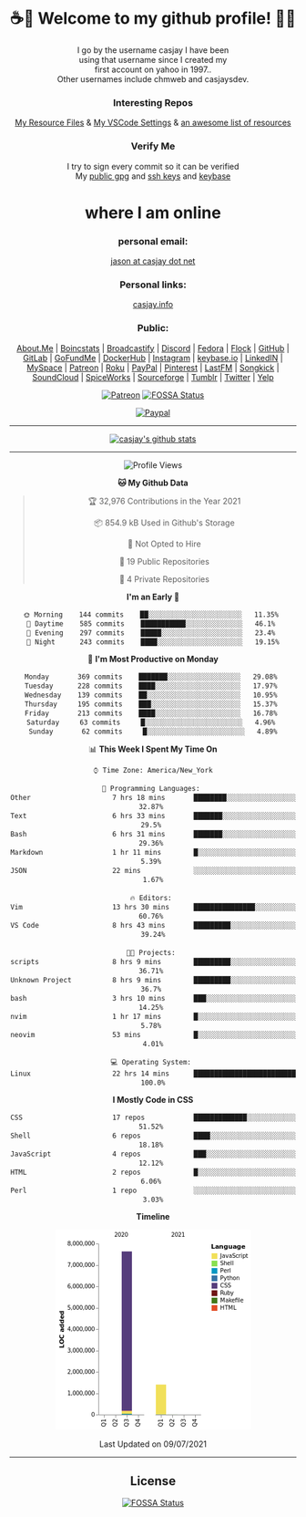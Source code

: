 <div align="center">  
  
# <strong> ☕👋 Welcome to my github profile! 👋🚀 </strong>  
  
I go by the username casjay I have been  
using that username since I created my  
first account on yahoo in 1997..  
Other usernames include chmweb and casjaysdev.  
  
### <strong> Interesting Repos </strong>  
[My Resource Files](https://github.com/casjay/resources) & 
[My VSCode Settings](https://github.com/casjay/vs-code) & 
[an awesome list of resources](https://github.com/casjay/awesome)
  
### <strong> Verify Me </strong>
I try to sign every commit so it can be verified  
My [public gpg](https://github.com/casjay/public/raw/master/jason.asc) and 
[ssh keys](https://github.com/casjay/public/raw/master/ssh_id.pub) and 
[keybase](https://keybase.io/casjay)  
  
# <strong> where I am online </strong>  
  
### <strong> personal email: </strong>  
[jason at casjay dot net](mailto:jason@casjay.net)  

### <strong> Personal links: </strong>  
[casjay.info](http://casjay.info)  
  
### <strong> Public: </strong>  
[About.Me](https://about.me/casjay) | 
[Boincstats](https://boincstats.com/en/page/profile/user/34665/) | 
[Broadcastify](http://www.radioreference.com/apps/user/?uid=184850) | 
[Discord](https://discord.gg/z2wS84v) | 
[Fedora](https://copr.fedorainfracloud.org/coprs/casjay) | 
[Flock](http://casjay.flock.com) | 
[GitHub](http://github.com/casjay) | 
[GitLab](http://gitlab.com/casjay) | 
[GoFundMe](https://www.gofundme.com/casjay) | 
[DockerHub](https://hub.docker.com/r/casjay/) | 
[Instagram](https://www.instagram.com/casjay/) | 
[keybase.io](http://keybase.io/casjay) | 
[LinkedIN](http://linkedin.com/in/casjay) | 
[MySpace](https://myspace.com/casjay) | 
[Patreon](https://www.patreon.com/casjay) | 
[Roku](https://my.roku.com/add/casjaysdev) | 
[PayPal](https://paypal.me/casjaysdev) | 
[Pinterest](https://www.pinterest.com/casjaysdev) | 
[LastFM](https://www.last.fm/user/Casjay) | 
[Songkick](https://www.songkick.com/users/casjay) | 
[SoundCloud](https://soundcloud.com/casjay) | 
[SpiceWorks](https://community.spiceworks.com/people/casjay) | 
[Sourceforge](https://sourceforge.net/u/chmweb/profile/) | 
[Tumblr](https://casjay.tumblr.com) | 
[Twitter](https://twitter.com/casjay) | 
[Yelp](https://www.yelp.com/user_details?userid=vSxaZZdqte5WhkOlsPqReQ)  
  
[![Patreon](https://img.shields.io/badge/patreon-donate-orange.svg)](https://www.patreon.com/casjay) [![FOSSA Status](https://app.fossa.com/api/projects/git%2Bgithub.com%2Fcasjay%2Fcasjay.svg?type=shield)](https://app.fossa.com/projects/git%2Bgithub.com%2Fcasjay%2Fcasjay?ref=badge_shield)

[![Paypal](https://img.shields.io/badge/Donate-PayPal-green.svg)](https://www.paypal.me/casjaysdev)  
  
---
[![casjay's github stats](https://gh-readme-stats.casjay.now.sh/api/?theme=dracula&username=casjay&show_icons=true)](https://github.com/casjay)  
  
---
<!--START_SECTION:waka-->
![Profile Views](http://img.shields.io/badge/Profile%20Views-3-blue)

**🐱 My Github Data** 

> 🏆 32,976 Contributions in the Year 2021
 > 
> 📦 854.9 kB Used in Github's Storage 
 > 
> 🚫 Not Opted to Hire
 > 
> 📜 19 Public Repositories 
 > 
> 🔑 4 Private Repositories  
 > 
**I'm an Early 🐤** 

```text
🌞 Morning    144 commits    ██░░░░░░░░░░░░░░░░░░░░░░░   11.35% 
🌆 Daytime    585 commits    ███████████░░░░░░░░░░░░░░   46.1% 
🌃 Evening    297 commits    █████░░░░░░░░░░░░░░░░░░░░   23.4% 
🌙 Night      243 commits    ████░░░░░░░░░░░░░░░░░░░░░   19.15%

```
📅 **I'm Most Productive on Monday** 

```text
Monday       369 commits    ███████░░░░░░░░░░░░░░░░░░   29.08% 
Tuesday      228 commits    ████░░░░░░░░░░░░░░░░░░░░░   17.97% 
Wednesday    139 commits    ██░░░░░░░░░░░░░░░░░░░░░░░   10.95% 
Thursday     195 commits    ███░░░░░░░░░░░░░░░░░░░░░░   15.37% 
Friday       213 commits    ████░░░░░░░░░░░░░░░░░░░░░   16.78% 
Saturday     63 commits     █░░░░░░░░░░░░░░░░░░░░░░░░   4.96% 
Sunday       62 commits     █░░░░░░░░░░░░░░░░░░░░░░░░   4.89%

```


📊 **This Week I Spent My Time On** 

```text
⌚︎ Time Zone: America/New_York

💬 Programming Languages: 
Other                    7 hrs 18 mins       ████████░░░░░░░░░░░░░░░░░   32.87% 
Text                     6 hrs 33 mins       ███████░░░░░░░░░░░░░░░░░░   29.5% 
Bash                     6 hrs 31 mins       ███████░░░░░░░░░░░░░░░░░░   29.36% 
Markdown                 1 hr 11 mins        █░░░░░░░░░░░░░░░░░░░░░░░░   5.39% 
JSON                     22 mins             ░░░░░░░░░░░░░░░░░░░░░░░░░   1.67%

🔥 Editors: 
Vim                      13 hrs 30 mins      ███████████████░░░░░░░░░░   60.76% 
VS Code                  8 hrs 43 mins       █████████░░░░░░░░░░░░░░░░   39.24%

🐱‍💻 Projects: 
scripts                  8 hrs 9 mins        █████████░░░░░░░░░░░░░░░░   36.71% 
Unknown Project          8 hrs 9 mins        █████████░░░░░░░░░░░░░░░░   36.7% 
bash                     3 hrs 10 mins       ███░░░░░░░░░░░░░░░░░░░░░░   14.25% 
nvim                     1 hr 17 mins        █░░░░░░░░░░░░░░░░░░░░░░░░   5.78% 
neovim                   53 mins             █░░░░░░░░░░░░░░░░░░░░░░░░   4.01%

💻 Operating System: 
Linux                    22 hrs 14 mins      █████████████████████████   100.0%

```

**I Mostly Code in CSS** 

```text
CSS                      17 repos            █████████████░░░░░░░░░░░░   51.52% 
Shell                    6 repos             ████░░░░░░░░░░░░░░░░░░░░░   18.18% 
JavaScript               4 repos             ███░░░░░░░░░░░░░░░░░░░░░░   12.12% 
HTML                     2 repos             █░░░░░░░░░░░░░░░░░░░░░░░░   6.06% 
Perl                     1 repo              ░░░░░░░░░░░░░░░░░░░░░░░░░   3.03%

```


**Timeline**

![Chart not found](https://raw.githubusercontent.com/casjay/casjay/master/charts/bar_graph.png) 


 Last Updated on 09/07/2021
<!--END_SECTION:waka-->
  
---

## License
[![FOSSA Status](https://app.fossa.com/api/projects/git%2Bgithub.com%2Fcasjay%2Fcasjay.svg?type=large)](https://app.fossa.com/projects/git%2Bgithub.com%2Fcasjay%2Fcasjay?ref=badge_large)

</div>  
